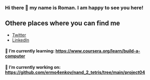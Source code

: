 ### Hi there 👋 my name is Roman. I am happy to see you here!

## Othere places where you can find me
- [Twitter](https://twitter.com/roman_erme) 
- [LinkedIn](https://www.linkedin.com/in/ermo4enkov/)


#### 🌱 I’m currently learning: https://www.coursera.org/learn/build-a-computer
#### 🔭 I’m currently working on: https://github.com/ermo4enkov/nand_2_tetris/tree/main/project04

<!--
**ermo4enkov/ermo4enkov** is a ✨ _special_ ✨ repository because its `README.md` (this file) appears on your GitHub profile.

Here are some ideas to get you started:

- 🔭 I’m currently working on ...
- 🌱 I’m currently learning ...
- 👯 I’m looking to collaborate on ...
- 🤔 I’m looking for help with ...
- 💬 Ask me about ...
- 📫 How to reach me: ...
- 😄 Pronouns: ...
- ⚡ Fun fact: ...
-->
